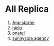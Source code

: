# All Replica

1. [App starter](./appstarter)
2. [hielo](./hielo)
3. [onetel](./onetel)
4. [sunnyside agency](./sunnyside-agency)
